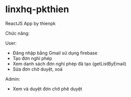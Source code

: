 # linxhq-pkthien
ReactJS App by thienpk

Chức năng:

User:
- Đăng nhập bằng Gmail sử dụng firebase
- Tạo đơn nghỉ phép
- Xem danh sách đơn nghỉ phép đã tạo (getListByEmail)
- Sửa đơn chờ duyệt, xoá

Admin:
- Xem và duyệt đơn chờ phê duyệt